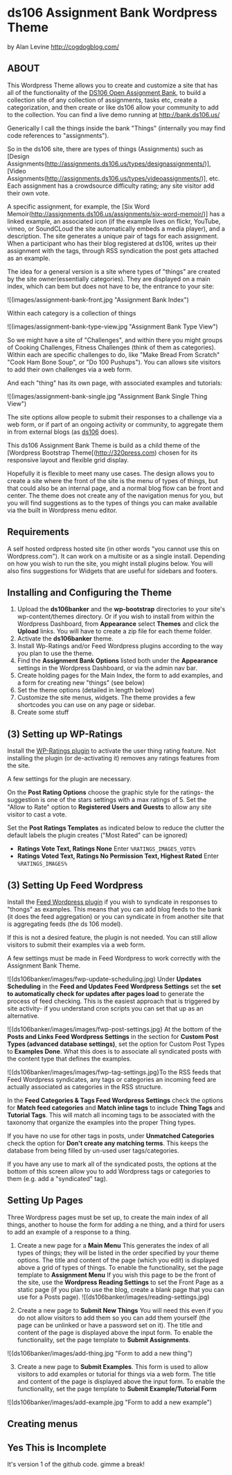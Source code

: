 ds106 Assignment Bank Wordpress Theme
=========================
by Alan Levine http://cogdogblog.com/

ABOUT
-----
This Wordpress Theme allows you to create and customize a site that has all of the functionality of the [DS106 Open Assignment Bank](http://assignments.ds106.us/), to build a collection site of any collection of assignments, tasks etc, create a categorization, and then create or like ds106 allow your community to add to the collection.  You can find a live demo running at http://bank.ds106.us/

Generically I call the things inside the bank "Things" (internally you may find code references to "assignments").

So in the ds106 site, there are types of things (Assignments) such as [Design Assignments(http://assignments.ds106.us/types/designassignments/)], [Video Assignments(http://assignments.ds106.us/types/videoassignments/)], etc. Each assignment has a crowdsource difficulty rating; any site visitor add their own vote. 

A specific assignment, for example, the [Six Word Memoir(http://assignments.ds106.us/assignments/six-word-memoir/)] has a linked example, an associated icon (if the example lives on flickr, YouTube, vimeo, or SoundCLoud the site automatically embeds a media player), and a description. The site generates a unique pair of tags for each assignment. When a participant who has their blog registered at ds106, writes up their assignment with the tags, through RSS syndication the post gets attached as an example.

The idea for a general version is a site where types of "things" are created by the site owner(essentially categories).  They are displayed on a main index, which can bem but does not have to be, the entrance to your site:

![(images/assignment-bank-front.jpg "Assignment Bank Index")

Within each category is a collection of things

![(images/assignment-bank-type-view.jpg "Assignment Bank Type View")

So we might have a site of "Challenges", and within there you might groups of Cooking Challenges, Fitness Challenges (think of them as categories). Within each are specific challenges to do, like "Make Bread From Scratch" "Cook Ham Bone Soup", or "Do 100 Pushups"). You can allows site visitors to add their own challenges via a web form. 

And each "thing" has its own page, with associated examples and tutorials:

![(images/assignment-bank-single.jpg "Assignment Bank Single Thing View")

The site options allow people to submit their responses to a challenge via a web form, or if part of an ongoing activity or community, to aggregate them in from external blogs (as [ds106](http://ds106.us) does).

This ds106 Assignment Bank Theme is build as a child theme of the [Wordpress Bootstrap Theme[(http://320press.com) chosen for its responsive layout and flexible grid display.

Hopefully it is flexible to meet many use cases. The design allows you to create a site where the front of the site is the menu of types of things, but that could also be an internal page, and a normal blog flow can be front and center. The theme does not create any of the navigation menus for you, but you will find suggestions as to the types of things you can make available via the built in Wordpress menu editor.

Requirements
------------
A self hosted ordpress hosted site (in other words "you cannot use this on Wordpress.com").  It can work on a multisite or as a single install. Depending on how you wish to run the site, you might install plugins below. You will also fins suggestions for Widgets that are useful for sidebars and footers.


Installing and Configuring the Theme
----------
1. Upload the **ds106banker** and the **wp-bootstrap** directories to your site's wp-content/themes directory. Or if you wish to install from within the Wordpress Dashboard, from **Appearance** select **Themes** and click the **Upload** links. You will have to create a zip file for each theme folder.
2. Activate the **ds106banker** theme.
3. Install Wp-Ratings and/or Feed Wordpress plugins according to the way you plan to use the theme.
4. Find the **Assignment Bank Options** listed both under the **Appearance** settings in the Wordpress Dashboard, or via the admin nav bar.
5. Create holding pages for the Main Index, the form to add examples, and a form for creating new "things" (see below)
6. Set the theme options (detailed in length below)
7. Customize the site menus, widgets. The theme provides a few shortcodes you can use on any page or sidebar.
8. Create some stuff

(3) Setting up WP-Ratings
----------
Install the [WP-Ratings plugin](http://wordpress.org/plugins/wp-postratings/) to activate the user thing rating feature. Not installing the plugin (or de-activating it) removes any ratings features from the site.

A few settings for the plugin are necessary. 

On the **Post Rating Options** choose the graphic style for the ratings- the suggestion is one of the stars settings with a max ratings of 5. Set the "Allow to Rate" option to **Registered Users and Guests** to allow any site visitor to cast a vote.

Set the **Post Ratings Templates**  as indicated below to reduce the clutter the default labels the plugin creates ("Most Rated" can be ignored)


* **Ratings Vote Text, Ratings None** Enter `%RATINGS_IMAGES_VOTE%`
* **Ratings Voted Text, Ratings No Permission Text, Highest Rated** Enter `%RATINGS_IMAGES%`

(3) Setting Up Feed Wordpress
----------
Install the [Feed Wordpress plugin](http://wordpress.org/plugins/feedwordpress/) if you wish to syndicate in responses to "thongs" as examples. This means that you can add blog feeds to the bank (it does the feed aggregation) or you can syndicate in from another site that is aggregating feeds (the ds 106 model). 

If this is not a desired feature, the plugin is not needed. You can still allow visitors to submit their examples via a web form.

A few settings must be made in Feed Wordpress to work correctly with the Assignment Bank Theme.

![(ds106banker/images/fwp-update-scheduling.jpg)
Under **Updates Scheduling** in the  **Feed and Updates Feed Wordpress Settings** set the  **set to automatically check for updates after pages load** to generate the process of feed checking. This is the easiest approach that is triggered by site activity- if you understand cron scripts you can set that up as an alternative.

![(ds106banker/images/images/fwp-post-settings.jpg}
At the bottom of the **Posts and Links Feed Wordpress Settings**  in the section for **Custom Post Types (advanced database settings)**, set the option for Custom Post Types to **Examples Done**. What this does is to associate all syndicated posts with the content type that defines the examples. 


![(ds106banker/images/images/fwp-tag-settings.jpg}To the RSS feeds that Feed Wordpress syndicates, any tags or categories an incoming feed are actually associated as categories in the RSS structure. 

In the **Feed Categories & Tags Feed Wordpress Settings** check the options for **Match feed categories** and **Match inline tags** to include **Thing Tags** and **Tutorial Tags**. This will match all incoming tags to be associated with the taxonomy that organize the examples into the proper Thing types.

If you have no use for other tags in posts, under **Unmatched Categories** check the option for **Don't create any matching terms**. This keeps the database from being filled by un-used user tags/categories.

If you have any use to mark all of the syndicated posts, the options at the bottom of this screen allow you to add Wordpress tags or categories to them (e.g. add a "syndicated" tag).


Setting Up Pages
----------
Three Wordpress pages must be set up, to create the main index of all things, another to house the form for adding a ne thing, and a third for users to add an example of a response to a thing.

1. Create a new page for a  **Main Menu** This generates the index of all types of things; they will be listed in the  order specified by your theme options. The title and content of the page (which you edit) is displayed above a grid of types of things. To enable the functionality, set the page template to **Assignment Menu** If you wish this page to be the front of the site, use the **Wordpress Reading Settings** to set the Front Page as a static page (if you plan to use the blog, create a blank page that you can use for a Posts page).
![(ds106banker/images/reading-settings.jpg)

2. Create a new page to **Submit New Things** You will need this even if you do not allow visitors to add them so you can add them yourself (the page can be unlinked or have a password set on it). The title and content of the page is displayed above the input form. To enable the functionality, set the page template to **Submit Assignments**.

![(ds106banker/images/add-thing.jpg "Form to add a new thing")

3. Create a new page to **Submit Examples**. This form is used to allow visitors to add examples or tutorial for things via a web form. The title and content of the page is displayed above the input form. To enable the functionality, set the page template to **Submit Example/Tutorial Form**

![(ds106banker/images/add-example.jpg "Form to add a new example")


Creating menus
----------




Yes This is Incomplete
---------------------
It's version 1 of the github code. gimme a break!



